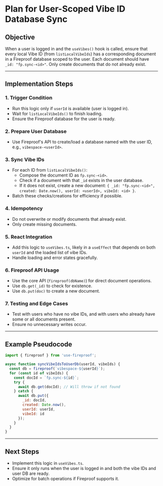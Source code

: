 # Plan for User-Scoped Vibe ID Database Sync

## Objective
When a user is logged in and the `useVibes()` hook is called, ensure that every local Vibe ID (from `listLocalVibeIds`) has a corresponding document in a Fireproof database scoped to the user. Each document should have `_id: "fp.sync-<id>"`. Only create documents that do not already exist.

---

## Implementation Steps

### 1. Trigger Condition
- Run this logic only if `userId` is available (user is logged in).
- Wait for `listLocalVibeIds()` to finish loading.
- Ensure the Fireproof database for the user is ready.

### 2. Prepare User Database
- Use Fireproof's API to create/load a database named with the user ID, e.g., `vibespace-<userId>`.

### 3. Sync Vibe IDs
- For each ID from `listLocalVibeIds()`:
  - Compose the document ID as `fp.sync-<id>`.
  - Check if a document with that `_id` exists in the user database.
  - If it does not exist, create a new document: `{ _id: "fp.sync-<id>", created: Date.now(), userId: <userId>, vibeId: <id> }`.
- Batch these checks/creations for efficiency if possible.

### 4. Idempotency
- Do not overwrite or modify documents that already exist.
- Only create missing documents.

### 5. React Integration
- Add this logic to `useVibes.ts`, likely in a `useEffect` that depends on both `userId` and the loaded list of vibe IDs.
- Handle loading and error states gracefully.

### 6. Fireproof API Usage
- Use the core API (`fireproof(dbName)`) for direct document operations.
- Use `db.get(_id)` to check for existence.
- Use `db.put(doc)` to create a new document.

### 7. Testing and Edge Cases
- Test with users who have no vibe IDs, and with users who already have some or all documents present.
- Ensure no unnecessary writes occur.

---

## Example Pseudocode

```js
import { fireproof } from 'use-fireproof';

async function syncVibeIdsToUserDb(userId, vibeIds) {
  const db = fireproof(`vibespace-${userId}`);
  for (const id of vibeIds) {
    const docId = `fp.sync-${id}`;
    try {
      await db.get(docId); // Will throw if not found
    } catch {
      await db.put({ 
        _id: docId, 
        created: Date.now(), 
        userId: userId, 
        vibeId: id 
      });
    }
  }
}
```

---

## Next Steps
- Implement this logic in `useVibes.ts`.
- Ensure it only runs when the user is logged in and both the vibe IDs and user DB are ready.
- Optimize for batch operations if Fireproof supports it.

